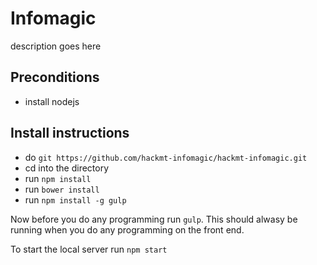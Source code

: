 # Infomagic

description goes here

## Preconditions
- install nodejs

## Install instructions

- do `git https://github.com/hackmt-infomagic/hackmt-infomagic.git`
- cd into the directory
- run `npm install`
- run `bower install`
- run `npm install -g gulp`

Now before you do any programming run `gulp`. This should alwasy be running when you do any programming on the front end.

To start the local server run `npm start`